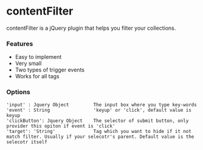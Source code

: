 # contentFilter
contentFilter is a jQuery plugin that helps you filter your collections.
### Features
- Easy to implement
- Very small
- Two types of trigger events
- Works for all tags

### Options
```
'input' : Jquery Object  		The input box where you type key-words
'event' : String         		'keyup' or 'click', default value is keyup
'clickButton': Jquery Object	The selector of submit button, only provider this opiton if event is 'click'
'target': 'String'				Tag which you want to hide if it not match filter. Usually if your selecotr's parent. Default value is the selecotr itself
```